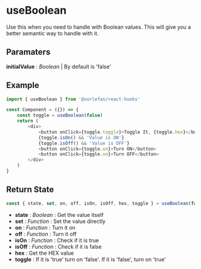 # useBoolean

Use this when you need to handle with Boolean values. This will give you a better semantic way to handle with it.

## Paramaters

**initialValue** : _Boolean_ | By default is 'false'

## Example

```js
import { useBoolean } from '@vorlefan/react-hooks'

const Component = ({}) => {
    const toggle = useBoolean(false)
    return (
        <div>
            <button onClick={toggle.toggle}>Toggle It, {toggle.hex}</button>
            {toggle.isOn() && 'Value is ON'}
            {toggle.isOff() && 'Value is OFF'}
            <button onClick={toggle.on}>Turn ON</button>
            <button onClick={toggle.on}>Turn OFF</button>
        </div>
    )
}
```

## Return State

```js
const { state, set, on, off, isOn, isOff, hex, toggle } = useBoolean(false)
```

-   **state** : _Boolean_ : Get the value itself
-   **set** : _Function_ : Set the value directly
-   **on** : _Function_ : Turn it on
-   **off** : _Function_ : Turn it off
-   **isOn** : _Function_ : Check if it is true
-   **isOff** : _Function_ : Check if it is false
-   **hex** : Get the HEX value
-   **toggle** : If it is 'true' turn on 'false'. If it is 'false', turn on 'true'
